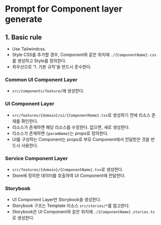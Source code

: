 # Prompt for Component layer generate

## 1. Basic rule

- Use Tailwindcss.
- Style CSS를 추가할 경우, Component와 같은 위치에 `./{ComponentName}.css`를 생성하고 Style를 정의한다.
- 최우선으로 '1. 기본 규칙'을 반드시 준수한다.

### Common UI Component Layer

- `src/components/feature/`에 생성한다.

### UI Component Layer

- `src/features/{domain}/ui/{ComponentName}.tsx`로 생성하기 전에 리소스 존재를 확인한다.
- 리소스가 존재하면 해당 리소스를 수정한다. 없으면, 새로 생성한다.
- 리소스가 존재하면 `{paramName}`는 props로 정의한다. 
- UI를 구성하는 Component는 props로 부모 Component에서 전달받은 것을 반드시 사용한다.

### Service Component Layer

- `src/features/{domain}/{ComponentName}.tsx`로 생성한다.
- Store에 정의한 데이터를 호출하여 UI Component에 전달한다.

### Storybook

- UI Component Layer만 Storybook을 생성한다.
- Storybook 구조는 Template 리소스 `src/stories/*`를 참고한다.
- Storybook은 UI Component와 같은 위치에 `./{ComponentName}.stories.ts`로 생성한다.
